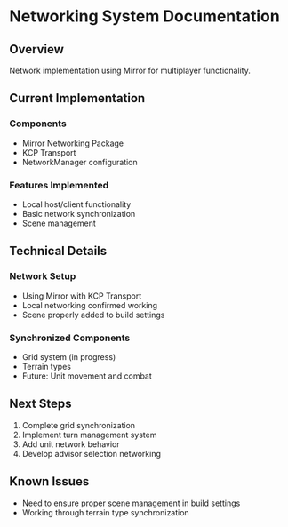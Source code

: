 # Networking System Documentation

## Overview
Network implementation using Mirror for multiplayer functionality.

## Current Implementation
### Components
- Mirror Networking Package
- KCP Transport
- NetworkManager configuration

### Features Implemented
- Local host/client functionality
- Basic network synchronization
- Scene management

## Technical Details
### Network Setup
- Using Mirror with KCP Transport
- Local networking confirmed working
- Scene properly added to build settings

### Synchronized Components
- Grid system (in progress)
- Terrain types
- Future: Unit movement and combat

## Next Steps
1. Complete grid synchronization
2. Implement turn management system
3. Add unit network behavior
4. Develop advisor selection networking

## Known Issues
- Need to ensure proper scene management in build settings
- Working through terrain type synchronization
